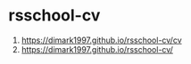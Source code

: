 # rsschool-cv
1.  https://dimark1997.github.io/rsschool-cv/cv
2.  https://dimark1997.github.io/rsschool-cv/
